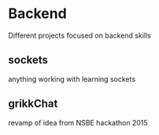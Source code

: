 # Backend
Different projects focused on backend skills

## sockets
anything working with learning sockets

## grikkChat
revamp of idea from NSBE hackathon 2015
